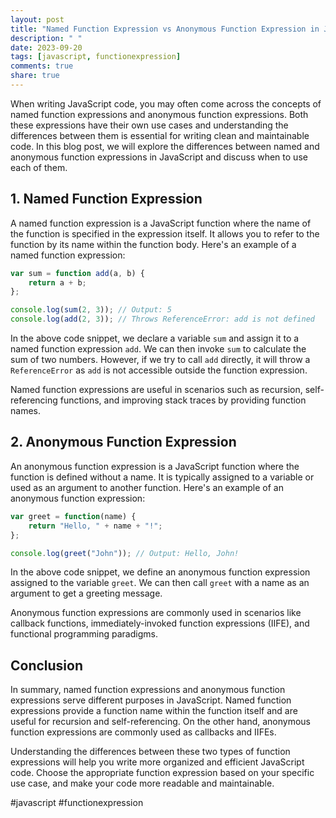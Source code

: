 ```yaml
---
layout: post
title: "Named Function Expression vs Anonymous Function Expression in JavaScript"
description: " "
date: 2023-09-20
tags: [javascript, functionexpression]
comments: true
share: true
---
```


When writing JavaScript code, you may often come across the concepts of named function expressions and anonymous function expressions. Both these expressions have their own use cases and understanding the differences between them is essential for writing clean and maintainable code. In this blog post, we will explore the differences between named and anonymous function expressions in JavaScript and discuss when to use each of them.

## 1. Named Function Expression

A named function expression is a JavaScript function where the name of the function is specified in the expression itself. It allows you to refer to the function by its name within the function body. Here's an example of a named function expression:

```javascript
var sum = function add(a, b) {
    return a + b;
};

console.log(sum(2, 3)); // Output: 5
console.log(add(2, 3)); // Throws ReferenceError: add is not defined
```

In the above code snippet, we declare a variable `sum` and assign it to a named function expression `add`. We can then invoke `sum` to calculate the sum of two numbers. However, if we try to call `add` directly, it will throw a `ReferenceError` as `add` is not accessible outside the function expression.

Named function expressions are useful in scenarios such as recursion, self-referencing functions, and improving stack traces by providing function names.

## 2. Anonymous Function Expression

An anonymous function expression is a JavaScript function where the function is defined without a name. It is typically assigned to a variable or used as an argument to another function. Here's an example of an anonymous function expression:

```javascript
var greet = function(name) {
    return "Hello, " + name + "!";
};

console.log(greet("John")); // Output: Hello, John!
```

In the above code snippet, we define an anonymous function expression assigned to the variable `greet`. We can then call `greet` with a name as an argument to get a greeting message.

Anonymous function expressions are commonly used in scenarios like callback functions, immediately-invoked function expressions (IIFE), and functional programming paradigms.

## Conclusion

In summary, named function expressions and anonymous function expressions serve different purposes in JavaScript. Named function expressions provide a function name within the function itself and are useful for recursion and self-referencing. On the other hand, anonymous function expressions are commonly used as callbacks and IIFEs.

Understanding the differences between these two types of function expressions will help you write more organized and efficient JavaScript code. Choose the appropriate function expression based on your specific use case, and make your code more readable and maintainable.

#javascript #functionexpression